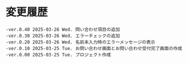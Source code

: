 # 変更履歴

	-ver.0.40 2025-03-26 Wed. 問い合わせ項目の追加
	-ver.0.30 2025-03-26 Wed. エラーチェックの追加
	-ver.0.20 2025-03-26 Wed. 名前未入力時のエラーメッセージの表示
	-ver.0.10 2025-03-25 Tue. お問い合わせ画面とお問い合わせ受付完了画面の作成
	-ver.0.00 2025-03-25 Tue. プロジェクト作成
